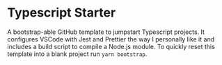 # Typescript Starter

A bootstrap-able GitHub template to jumpstart Typescript projects. It configures VSCode with Jest and Prettier the way I personally like it and includes a build script to compile a Node.js module. To quickly reset this template into a blank project run `yarn bootstrap`.
